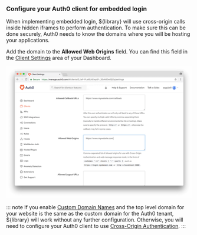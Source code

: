 ### Configure your Auth0 client for embedded login

When implementing embedded login, ${library} will use cross-origin calls inside hidden iframes to perform authentication. To make sure this can be done securely, Auth0 needs to know the domains where you will be hosting your applications.

Add the domain to the **Allowed Web Origins** field. You can find this field in the [Client Settings](${manage_url}/#/clients/${account.clientId}/settings) area of your Dashboard.

![Allowed Web Origins](/media/articles/libraries/lock/allowed-origins.png)

::: note
If you enable [Custom Domain Names](/custom-domains) and the top level domain for your website is the same as the custom domain for the Auth0 tenant, ${library} will work without any further configuration. Otherwise, you will need to configure your Auth0 client to use [Cross-Origin Authentication](/cross-origin-authentication).
:::